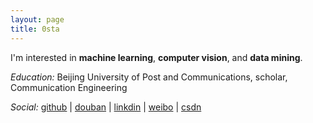 ```yaml
---
layout: page
title: 0sta
---
```


I'm interested in **machine learning**, **computer vision**, and **data mining**.
  
*Education:* Beijing University of Post and Communications,
scholar, Communication Engineering


*Social:*  [github](http://github.com/charlesfuture) | [douban](http://www.douban.com/people/58561660/) | [linkdin](http://www.linkedin.com/pub/%E6%B5%8E%E6%9C%9D-%E5%BC%A0/92/824/843) | [weibo](ttp://weibo.com/u/1677213335) | [csdn](http://blog.csdn.net/tanyuanwudi)
    
